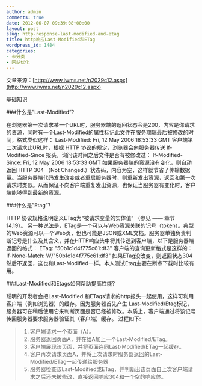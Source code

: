 ```yaml
---
author: admin
comments: true
date: 2012-06-07 09:39:08+00:00
layout: post
slug: http-response-last-modified-and-etag
title: http响应Last-Modified和ETag
wordpress_id: 1484
categories:
- 未分类
- 网站优化
---
```



文章来源：[http://www.iwms.net/n2029c12.aspx](http://www.iwms.net/n2029c12.aspx)

基础知识



###什么是”Last-Modified”?
 
在浏览器第一次请求某一个URL时，服务器端的返回状态会是200，内容是你请求的资源，同时有一个Last-Modified的属性标记此文件在服务期端最后被修改的时间，格式类似这样：
Last-Modified: Fri, 12 May 2006 18:53:33 GMT
客户端第二次请求此URL时，根据 HTTP 协议的规定，浏览器会向服务器传送 If-Modified-Since 报头，询问该时间之后文件是否有被修改过：
If-Modified-Since: Fri, 12 May 2006 18:53:33 GMT
如果服务器端的资源没有变化，则自动返回 HTTP 304 （Not Changed.）状态码，内容为空，这样就节省了传输数据量。当服务器端代码发生改变或者重启服务器时，则重新发出资源，返回和第一次请求时类似。从而保证不向客户端重复发出资源，也保证当服务器有变化时，客户端能够得到最新的资源。


###什么是”Etag”?

HTTP 协议规格说明定义ETag为“被请求变量的实体值” （参见 —— 章节 14.19）。 另一种说法是，ETag是一个可以与Web资源关联的记号（token）。典型的Web资源可以一个Web页，但也可能是JSON或XML文档。服务器单独负责判断记号是什么及其含义，并在HTTP响应头中将其传送到客户端，以下是服务器端返回的格式：
ETag: "50b1c1d4f775c61:df3"
客户端的查询更新格式是这样的：
If-None-Match: W/"50b1c1d4f775c61:df3"
如果ETag没改变，则返回状态304然后不返回，这也和Last-Modified一样。本人测试Etag主要在断点下载时比较有用。

###Last-Modified和Etags如何帮助提高性能?

聪明的开发者会把Last-Modified 和ETags请求的http报头一起使用，这样可利用客户端（例如浏览器）的缓存。因为服务器首先产生 Last-Modified/Etag标记，服务器可在稍后使用它来判断页面是否已经被修改。本质上，客户端通过将该记号传回服务器要求服务器验证其（客户端）缓存。
过程如下:

>   1. 客户端请求一个页面（A）。
>   2. 服务器返回页面A，并在给A加上一个Last-Modified/ETag。
>   3. 客户端展现该页面，并将页面连同Last-Modified/ETag一起缓存。
>   4. 客户再次请求页面A，并将上次请求时服务器返回的Last-Modified/ETag一起传递给服务器
>   5. 服务器检查该Last-Modified或ETag，并判断出该页面自上次客户端请求之后还未被修改，直接返回响应304和一个空的响应体。
